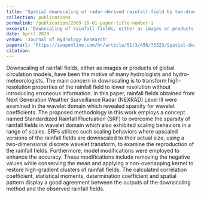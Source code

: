 ```yaml
---
title: "Spatial downscaling of radar-derived rainfall field by two-dimensional wavelet transform"
collection: publications
permalink: /publication/2009-10-01-paper-title-number-1
excerpt: 'Downscaling of rainfall fields, either as images or products of global circulation models, have been the motive of many hydrologists and hydro-meteorologists. The main concern in downscaling is to transform high-resolution properties of the rainfall field to lower resolution without introducing erroneous information. In this paper, rainfall fields obtained from Next Generation Weather Surveillance Radar (NEXRAD) Level III were examined in the wavelet domain which revealed sparsity for wavelet coefficients. The proposed methodology in this work employs a concept named Standardized Rainfall Fluctuation (SRF) to overcome the sparsity of rainfall fields in wavelet domain which also exhibited scaling behaviors in a range of scales. SRFs utilizes such scaling behaviors where upscaled versions of the rainfall fields are downscaled to their actual size, using a two-dimensional discrete wavelet transform, to examine the reproduction of the rainfall fields. Furthermore, model modifications were employed to enhance the accuracy. These modifications include removing the negative values while conserving the mean and applying a non-overlapping kernel to restore high-gradient clusters of rainfall fields. The calculated correlation coefficient, statistical moments, determination coefficient and spatial pattern display a good agreement between the outputs of the downscaling method and the observed rainfall fields.'
date: April 2020
venue: 'Journal of Hydrology Research'
paperurl: 'https://iwaponline.com/hr/article/51/3/456/73323/Spatial-downscaling-of-radar-derived-rainfall'
citation: 
---
```

Downscaling of rainfall fields, either as images or products of global circulation models, have been the motive of many hydrologists and hydro-meteorologists. The main concern in downscaling is to transform high-resolution properties of the rainfall field to lower resolution without introducing erroneous information. In this paper, rainfall fields obtained from Next Generation Weather Surveillance Radar (NEXRAD) Level III were examined in the wavelet domain which revealed sparsity for wavelet coefficients. The proposed methodology in this work employs a concept named Standardized Rainfall Fluctuation (SRF) to overcome the sparsity of rainfall fields in wavelet domain which also exhibited scaling behaviors in a range of scales. SRFs utilizes such scaling behaviors where upscaled versions of the rainfall fields are downscaled to their actual size, using a two-dimensional discrete wavelet transform, to examine the reproduction of the rainfall fields. Furthermore, model modifications were employed to enhance the accuracy. These modifications include removing the negative values while conserving the mean and applying a non-overlapping kernel to restore high-gradient clusters of rainfall fields. The calculated correlation coefficient, statistical moments, determination coefficient and spatial pattern display a good agreement between the outputs of the downscaling method and the observed rainfall fields.